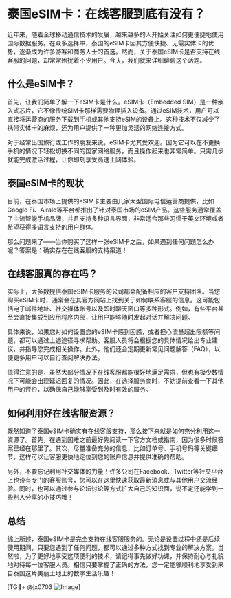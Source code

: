 # 泰国eSIM卡：在线客服到底有没有？

近年来，随着全球移动通信技术的发展，越来越多的人开始关注如何更便捷地使用国际数据服务。在众多选择中，泰国的eSIM卡因其方便快捷、无需实体卡的优势，逐渐成为许多游客和商务人士的首选。然而，关于泰国eSIM卡是否支持在线客服的问题，却常常困扰着不少用户。今天，我们就来详细聊聊这个话题。

## 什么是eSIM卡？

首先，让我们简单了解一下eSIM卡是什么。eSIM卡（Embedded SIM）是一种嵌入式芯片，它不像传统SIM卡那样需要物理插入设备。通过eSIM技术，用户可以直接将运营商的服务下载到手机或其他支持eSIM的设备上。这种技术不仅减少了携带实体卡的麻烦，还为用户提供了一种更加灵活的网络连接方式。

对于经常出国旅行或工作的朋友来说，eSIM卡尤其受欢迎。因为它可以在不更换手机的情况下轻松切换不同的国家网络服务，而且操作起来也非常简单。只需几步就能完成激活过程，让你即刻享受高速上网体验。

## 泰国eSIM卡的现状

目前，在泰国市场上提供的eSIM卡主要由几家大型国际电信运营商提供，比如Google Fi、Airalo等平台都推出了针对泰国市场的eSIM产品。这些服务通常覆盖了主流智能手机品牌，并且支持多种语言界面，非常适合那些习惯于英文环境或者希望获得多语言支持的用户群体。

那么问题来了——当你购买了这样一张eSIM卡之后，如果遇到任何问题怎么办呢？答案是：确实存在在线客服的支持渠道！

## 在线客服真的存在吗？

实际上，大多数提供泰国eSIM卡服务的公司都会配备相应的客户支持团队。当您购买eSIM卡时，通常会在其官方网站上找到关于如何联系客服的信息。这可能包括电子邮件地址、社交媒体账号以及即时聊天窗口等多种形式。例如，有些平台甚至会直接集成到应用程序内部，让用户能够随时发起对话并解决问题。

具体来说，如果您对如何设置您的eSIM卡感到困惑，或者担心流量超出限额等问题，都可以通过上述途径寻求帮助。客服人员将会根据您的具体情况给出专业建议，并指导您完成相关操作。此外，他们还会定期更新常见问题解答（FAQ），以便更多用户可以自行查阅解决办法。

值得注意的是，虽然大部分情况下在线客服都能很好地满足需求，但也有极少数情况下可能会出现延迟回复的情况。因此，在选择服务商时，不妨提前查看一下其他用户的评价，以确保自己能够享受到及时有效的服务。

## 如何利用好在线客服资源？

既然知道了泰国eSIM卡确实有在线客服支持，那么接下来就是如何充分利用这一资源了。首先，在遇到困难之前最好先阅读一下官方文档或指南，因为很多时候答案已经在那里了。其次，尽量准备充分的信息，比如订单号、手机号码等关键细节，这样可以让客服更快地定位到您的账户信息并提供准确的帮助。

另外，不要忘记利用社交媒体的力量！许多公司在Facebook、Twitter等社交平台上也设有专门的客服账号，您可以在这里快速获取最新消息或与其他用户交流经验。同时，也可以通过参与论坛讨论等方式扩大自己的知识面，说不定还能学到一些别人分享的小技巧哦！

## 总结

综上所述，泰国eSIM卡是完全支持在线客服服务的。无论是设置过程中还是后续使用期间，只要您遇到了任何问题，都可以通过多种方式找到专业的解决方案。当然啦，为了更好地享受这项便利的技术，请记得事先做好功课，并保持耐心与礼貌地对待每一位客服人员。相信只要掌握了正确的方法，您一定能够顺利地享受到来自泰国这片美丽土地上的数字生活乐趣！

[TG💪+ @jx0703 ![Image](https://github.com/user-attachments/assets/dbca1d08-cadb-493c-b0ec-ad6f7a83f270)]